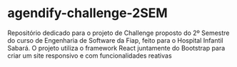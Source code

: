 # agendify-challenge-2SEM
Repositório dedicado para o projeto de Challenge proposto do 2º Semestre do curso de Engenharia de Software da Fiap, feito para o Hospital Infantil Sabará. O projeto utiliza o framework React juntamente do Bootstrap para criar um site responsivo e com funcionalidades reativas 
